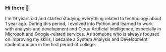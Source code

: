 ### Hi there 👋
I'm 19 years old and started studying everything related to technology about 1 year ago. During this period, I evolved into Python and learned to work with analysis and development and Cloud Artificial Intelligence, especially in Microsoft and Google-related services. 
As someone who is always focused on improving my skills, I became a System Analysis and Development student and am in the first period of college.

<!--
**iamjrbro/iamjrbro** is a ✨ _special_ ✨ repository because its `README.md` (this file) appears on your GitHub profile.


